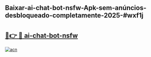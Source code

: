 ## Baixar-ai-chat-bot-nsfw-Apk-sem-anúncios-desbloqueado-completamente-2025-#wxf1j

# <h2><a href="https://ainizakaria.my?title=ai-chat-bot-nsfw&ref=20M">🔗👉 🔴 ai-chat-bot-nsfw</a></h2>

[![acn](https://github.com/user-attachments/assets/0f9c940e-d8b0-45ae-aac7-cd30a18b3e1c)](https://ainizakaria.my?title=ai-chat-bot-nsfw&ref=20M)

